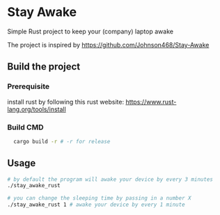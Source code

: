 # Stay Awake
Simple Rust project to keep your (company) laptop awake

The project is inspired by https://github.com/Johnson468/Stay-Awake

## Build the project
### Prerequisite
install rust by following this rust website: https://www.rust-lang.org/tools/install

### Build CMD
```bash
  cargo build -r # -r for release
```

## Usage
```bash
# by default the program will awake your device by every 3 minutes
./stay_awake_rust

# you can change the sleeping time by passing in a number X
./stay_awake_rust 1 # awake your device by every 1 minute
```
